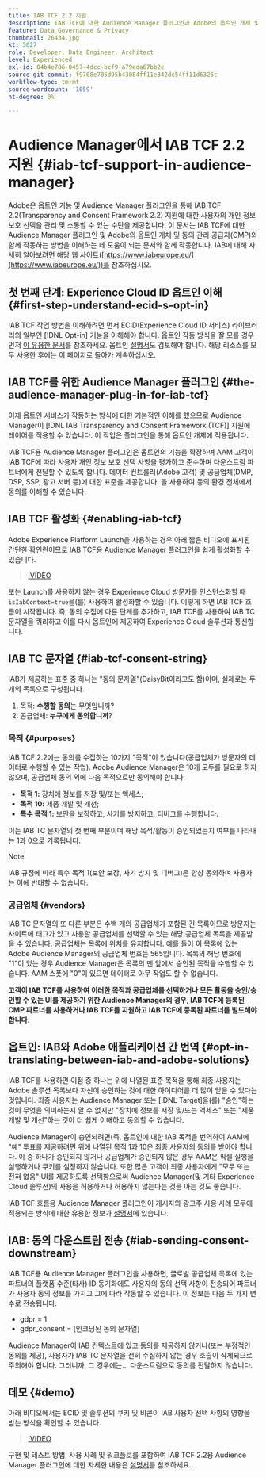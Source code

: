 ```yaml
---
title: IAB TCF 2.2 지원
description: IAB TCF에 대한 Audience Manager 플러그인과 Adobe의 옵트인 개체 및 동의 관리 공급자(CMP)와 함께 작동하는 방법에 대해 알아봅니다.
feature: Data Governance & Privacy
thumbnail: 26434.jpg
kt: 5027
role: Developer, Data Engineer, Architect
level: Experienced
exl-id: 04b4e786-0457-4dcc-bcf9-a79eda67bb2e
source-git-commit: f9708e705d95b43084ff11e342dc54ff11d6326c
workflow-type: tm+mt
source-wordcount: '1059'
ht-degree: 0%

---
```


# Audience Manager에서 IAB TCF 2.2 지원 {#iab-tcf-support-in-audience-manager}

Adobe은 옵트인 기능 및 Audience Manager 플러그인을 통해 IAB TCF 2.2(Transparency and Consent Framework 2.2) 지원에 대한 사용자의 개인 정보 보호 선택을 관리 및 소통할 수 있는 수단을 제공합니다. 이 문서는 IAB TCF에 대한 Audience Manager 플러그인 및 Adobe의 옵트인 개체 및 동의 관리 공급자(CMP)와 함께 작동하는 방법을 이해하는 데 도움이 되는 문서와 함께 작동합니다. IAB에 대해 자세히 알아보려면 해당 웹 사이트([https://www.iabeurope.eu/](https://www.iabeurope.eu/))를 참조하십시오.

## 첫 번째 단계: Experience Cloud ID 옵트인 이해 {#first-step-understand-ecid-s-opt-in}

IAB TCF 작업 방법을 이해하려면 먼저 ECID(Experience Cloud ID 서비스) 라이브러리의 일부인 [!DNL Opt-in] 기능을 이해해야 합니다. 옵트인 작동 방식을 잘 모를 경우 먼저 [이 유용한 문서](https://experienceleague.adobe.com/docs/core-services-learn/tutorials/id-service/use-opt-in-to-control-experience-cloud-activities-based-on-user-consent.html?lang=ko)를 참조하세요. 옵트인 [설명서](https://experienceleague.adobe.com/docs/id-service/using/implementation/opt-in-service/optin-overview.html?lang=ko)도 검토해야 합니다. 해당 리소스를 모두 사용한 후에는 이 페이지로 돌아가 계속하십시오.

## IAB TCF를 위한 Audience Manager 플러그인 {#the-audience-manager-plug-in-for-iab-tcf}

이제 옵트인 서비스가 작동하는 방식에 대한 기본적인 이해를 했으므로 Audience Manager이 [!DNL IAB Transparency and Consent Framework (TCF)] 지원에 레이어를 적용할 수 있습니다. 이 작업은 플러그인을 통해 옵트인 개체에 적용됩니다.

IAB TCF용 Audience Manager 플러그인은 옵트인의 기능을 확장하며 AAM 고객이 IAB TCF에 따라 사용자 개인 정보 보호 선택 사항을 평가하고 준수하며 다운스트림 파트너에게 전달할 수 있도록 합니다. 데이터 컨트롤러(Adobe 고객) 및 공급업체(DMP, DSP, SSP, 광고 서버 등)에 대한 표준을 제공합니다. 을 사용하여 동의 환경 전체에서 동의를 이해할 수 있습니다.

## IAB TCF 활성화 {#enabling-iab-tcf}

Adobe Experience Platform Launch을 사용하는 경우 아래 짧은 비디오에 표시된 간단한 확인란이므로 IAB TCF용 Audience Manager 플러그인을 쉽게 활성화할 수 있습니다.

>[!VIDEO](https://video.tv.adobe.com/v/38262/?quality=12&captions=kor)

또는 Launch를 사용하지 않는 경우 Experience Cloud 방문자를 인스턴스화할 때 `isIabContext=true`을(를) 사용하여 활성화할 수 있습니다. 이렇게 하면 IAB TCF 흐름이 시작됩니다. 즉, 동의 수집에 다른 단계를 추가하고, IAB TCF를 사용하여 IAB TC 문자열을 쿼리하고 이를 다시 옵트인에 제공하여 Experience Cloud 솔루션과 통신합니다.

## IAB TC 문자열 {#iab-tcf-consent-string}

IAB가 제공하는 표준 중 하나는 &quot;동의 문자열&quot;(DaisyBit이라고도 함)이며, 실제로는 두 개의 목록으로 구성됩니다.

1. 목적: **수행할 동의**&#x200B;는 무엇입니까?
1. 공급업체: **누구에게 동의합니까**?

### 목적 {#purposes}

IAB TCF 2.2에는 동의를 수집하는 10가지 &quot;목적&quot;이 있습니다(공급업체가 방문자의 데이터로 수행할 수 있는 작업). Adobe Audience Manager은 10개 모두를 필요로 하지 않으며, 공급업체 동의 외에 다음 목적으로만 동의해야 합니다.

* **목적 1:** 장치에 정보를 저장 및/또는 액세스;
* **목적 10:** 제품 개발 및 개선;
* **특수 목적 1:** 보안을 보장하고, 사기를 방지하고, 디버그를 수행합니다.

이는 IAB TC 문자열의 첫 번째 부분이며 해당 목적/활동이 승인되었는지 여부를 나타내는 1과 0으로 기록됩니다.

>[!NOTE]
>
>IAB 규정에 따라 특수 목적 1(보안 보장, 사기 방지 및 디버그)은 항상 동의하며 사용자는 이에 반대할 수 없습니다.

### 공급업체 {#vendors}

IAB TC 문자열의 또 다른 부분은 수백 개의 공급업체가 포함된 긴 목록이므로 방문자는 사이트에 태그가 있고 사용할 공급업체를 선택할 수 있는 해당 공급업체 목록을 제공받을 수 있습니다. 공급업체는 목록에 위치를 유지합니다. 예를 들어 이 목록에 있는 Adobe Audience Manager의 공급업체 번호는 565입니다. 목록의 해당 번호에 &quot;1&quot;이 있는 경우 Audience Manager은 목록의 맨 앞에서 승인된 목적을 수행할 수 있습니다. AAM 스폿에 &quot;0&quot;이 있으면 데이터로 아무 작업도 할 수 없습니다.

**고객이 IAB TCF를 사용하여 이러한 목적과 공급업체를 선택하거나 모든 활동을 승인/승인할 수 있는 UI를 제공하기 위한 Audience Manager의 경우, IAB TCF에 등록된 CMP 파트너를 사용하거나 IAB TCF를 지원하고 IAB TCF에 등록된 파트너를 빌드해야 합니다.**

## 옵트인: IAB와 Adobe 애플리케이션 간 번역 {#opt-in-translating-between-iab-and-adobe-solutions}

IAB TCF를 사용하면 이점 중 하나는 위에 나열된 표준 목적을 통해 최종 사용자는 Adobe 솔루션 목록보다 자신이 승인하는 것에 대한 아이디어를 더 많이 얻을 수 있다는 것입니다. 최종 사용자는 Audience Manager 또는 [!DNL Target]을(를) &quot;승인&quot;하는 것이 무엇을 의미하는지 알 수 없지만 &quot;장치에 정보를 저장 및/또는 액세스&quot; 또는 &quot;제품 개발 및 개선&quot;하는 것이 더 쉽게 이해하고 동의할 수 있습니다.

Audience Manager이 승인되려면(즉, 옵트인에 대한 IAB 목적을 번역하여 AAM에 &quot;예&quot; 투표를 제공하려면 위에 나열된 목적 1과 10은 최종 사용자의 동의를 받아야 합니다. 이 중 하나가 승인되지 않거나 공급업체가 승인되지 않은 경우 AAM은 픽셀 실행을 실행하거나 쿠키를 설정하지 않습니다. 또한 많은 고객이 최종 사용자에게 &quot;모두 또는 전혀 없음&quot; UI를 제공하도록 선택함으로써 Audience Manager(및 기타 Experience Cloud 솔루션)의 사용을 허용하거나 허용하지 않는다는 것을 아는 것도 좋습니다.

IAB TCF 흐름용 Audience Manager 플러그인이 게시자와 광고주 사용 사례 모두에 적용되는 방식에 대한 유용한 정보가 [설명서](https://experienceleague.adobe.com/docs/audience-manager/user-guide/overview/data-privacy/consent-management/aam-iab-plugin.html?lang=ko)에 있습니다.

## IAB: 동의 다운스트림 전송 {#iab-sending-consent-downstream}

IAB TCF용 Audience Manager 플러그인을 사용하면, 글로벌 공급업체 목록에 있는 파트너의 플랫폼 수준(타사) ID 동기화에도 사용자의 동의 선택 사항이 전송되어 파트너가 사용자 동의 정보를 가지고 그에 따라 작동할 수 있습니다. 이 정보는 다음 두 가지 변수로 전송됩니다.

* gdpr = 1
* gdpr_consent = [인코딩된 동의 문자열]

Audience Manager이 IAB 컨텍스트에 있고 동의를 제공하지 않거나(또는 부정적인 동의를 제공), 사용자가 IAB TC 문자열을 전혀 수집하지 않는 경우 호출이 삭제되므로 주의해야 합니다. 그러니까, 그 경우에는... 다운스트림으로 동의를 전달하지 않습니다.

## 데모 {#demo}

아래 비디오에서는 ECID 및 솔루션의 쿠키 및 비콘이 IAB 사용자 선택 사항의 영향을 받는 방식을 확인할 수 있습니다.

>[!VIDEO](https://video.tv.adobe.com/v/38246/?quality=12&captions=kor)

구현 및 테스트 방법, 사용 사례 및 워크플로를 포함하여 IAB TCF 2.2용 Audience Manager 플러그인에 대한 자세한 내용은 [설명서](https://experienceleague.adobe.com/docs/audience-manager/user-guide/overview/data-privacy/consent-management/aam-iab-plugin.html?lang=ko)를 참조하세요.
